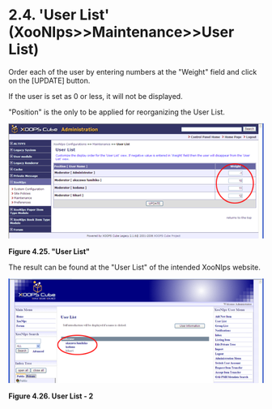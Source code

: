 # 2.4. 'User List' \(XooNIps&gt;&gt;Maintenance&gt;&gt;User List\)

Order each of the user by entering numbers at the "Weight" field and click on the \[UPDATE\] button.

If the user is set as 0 or less, it will not be displayed.

"Position" is the only to be applied for reorganizing the User List.

![&quot;User List&quot;](../../../.gitbook/assets/xoonips-mente10.png)

**Figure 4.25. "User List"**

The result can be found at the "User List" of the intended XooNIps website.

![User List - 2](../../../.gitbook/assets/xoonips-mente11.png)

**Figure 4.26. User List - 2**

